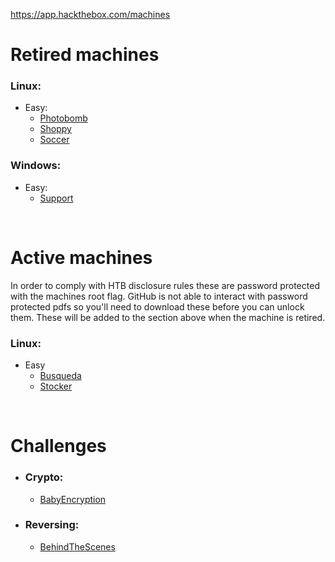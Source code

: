 https://app.hackthebox.com/machines

# Retired machines

### Linux:
* Easy:
  * [Photobomb](https://github.com/Arcsin00/HTB-Walkthroughs/blob/main/Photobomb.md)
  * [Shoppy](https://github.com/Arcsin00/HTB-Walkthroughs/blob/main/Shoppy.md)
  * [Soccer](https://github.com/Arcsin00/HTB-Walkthroughs/blob/main/Soccer.md)
 
### Windows:
* Easy:
  * [Support](https://github.com/Arcsin00/HTB-Walkthroughs/blob/main/Support.md)


<br>

# Active machines
In order to comply with HTB disclosure rules these are password protected with the machines root flag. GitHub is not able to interact with password protected pdfs so you'll need to download these before you can unlock them. These will be added to the section above when the machine is retired.
### Linux:
* Easy
  * [Busqueda](https://github.com/Arcsin00/HTB-Walkthroughs/blob/main/Busqueda.pdf)
  * [Stocker](https://github.com/Arcsin00/HTB-Walkthroughs/blob/main/Stocker.pdf)

<br>

# Challenges
* ### Crypto:
  * [BabyEncryption](https://github.com/Arcsin00/HTB-Walkthroughs/blob/main/BabyEncryption.md)
* ### Reversing:
  * [BehindTheScenes](https://github.com/Arcsin00/HTB-Walkthroughs/blob/main/BehindTheScenes.md)
